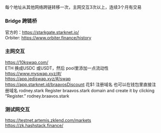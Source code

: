 每个地址从其他网络跨链转移一次，主网交互3次以上，连续3个月有交易

### Bridge 跨链桥
官方的：https://starkgate.starknet.io/  
Orbiter: https://www.orbiter.finance/history  

### 主网交互
https://10kswap.com/  
ETH 换成USDC 或USDT，然后 pool里添加一点流动性  
   https://www.myswap.xyz/#/  
https://app.jediswap.xyz/#/swap  
https://app.starknet.id/braavosDiscount   花$1 注册域名
也可以在钱包里直接注册域名 rodney.stark
Register braavos.stark domain and create it by clicking “Register.”
rodney.braavos.stark



### 测试网交互 
https://testnet.artemis.zklend.com/markets  
https://zk.hashstack.finance/  

